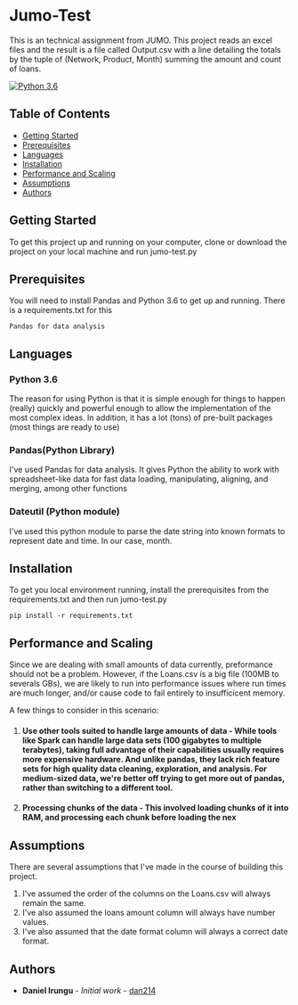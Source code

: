 # Jumo-Test

This is an technical assignment from JUMO. This project reads an excel files and the result is a file called Output.csv with a line detailing the totals by the tuple of (Network, Product, Month) summing the amount and count of loans.

[![Python 3.6](https://img.shields.io/badge/python-3.6-blue.svg)](https://www.python.org/downloads/release/python-360/)

Table of Contents
-----------------

  * [Getting Started](#getting-started)
  * [Prerequisites](#prerequisites)
  * [Languages](#languages)
  * [Installation](#installation)
  * [Performance and Scaling](#performance-and-scaling)
  * [Assumptions](#assumptions)
  * [Authors](#authors)

## Getting Started

To get this project up and running on your computer, clone or download the project on your local machine and run jumo-test.py

## Prerequisites

You will need to install Pandas and Python 3.6 to get up and running. There is a requirements.txt for this

```
Pandas for data analysis
```
## Languages

### Python 3.6
The reason for using Python is that it is simple enough for things to happen (really) quickly and powerful enough to allow the implementation of the most complex ideas. In addition, it has a lot (tons) of pre-built packages (most things are ready to use)

### Pandas(Python Library)
I've used Pandas for data analysis. It gives Python the ability to work with spreadsheet-like data for fast data loading, manipulating, aligning, and merging, among other functions

### Dateutil (Python module)
I've used this python module to parse the date string into known formats to represent date and time. In our case, month.


## Installation

To get you local environment running, install the prerequisites from the requirements.txt and then run jumo-test.py

```
pip install -r requirements.txt
```

## Performance and Scaling

Since we are dealing with small amounts of data currently, preformance should not be a problem. However, if the Loans.csv is a big file (100MB to severals GBs), we are likely to run into performance issues where run times are much longer, and/or cause code to fail entirely to insufficicent memory.

A few things to consider in this scenario:

1. #### Use other tools suited to handle large amounts of data - While tools like Spark can handle large data sets (100 gigabytes to multiple terabytes), taking full advantage of their capabilities usually requires more expensive hardware. And unlike pandas, they lack rich feature sets for high quality data cleaning, exploration, and analysis. For medium-sized data, we're better off trying to get more out of pandas, rather than switching to a different tool. 

2. #### Processing chunks of the data - This involved loading chunks of it into RAM, and processing each chunk before loading the nex

## Assumptions

There are several assumptions that I've made in the course of building this project.

1. I've assumed the order of the columns on the Loans.csv will always remain the same.
2. I've also assumed the loans amount column will always have number values.
3. I've also assumed that the date format column will always a correct date format.

## Authors

* **Daniel Irungu** - *Initial work* - [dan214](https://github.com/dan214)


